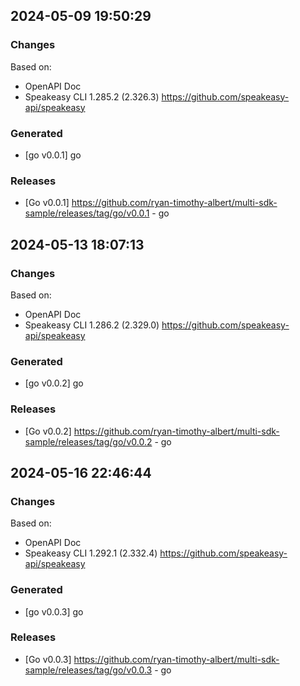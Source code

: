 

## 2024-05-09 19:50:29
### Changes
Based on:
- OpenAPI Doc  
- Speakeasy CLI 1.285.2 (2.326.3) https://github.com/speakeasy-api/speakeasy
### Generated
- [go v0.0.1] go
### Releases
- [Go v0.0.1] https://github.com/ryan-timothy-albert/multi-sdk-sample/releases/tag/go/v0.0.1 - go

## 2024-05-13 18:07:13
### Changes
Based on:
- OpenAPI Doc  
- Speakeasy CLI 1.286.2 (2.329.0) https://github.com/speakeasy-api/speakeasy
### Generated
- [go v0.0.2] go
### Releases
- [Go v0.0.2] https://github.com/ryan-timothy-albert/multi-sdk-sample/releases/tag/go/v0.0.2 - go

## 2024-05-16 22:46:44
### Changes
Based on:
- OpenAPI Doc  
- Speakeasy CLI 1.292.1 (2.332.4) https://github.com/speakeasy-api/speakeasy
### Generated
- [go v0.0.3] go
### Releases
- [Go v0.0.3] https://github.com/ryan-timothy-albert/multi-sdk-sample/releases/tag/go/v0.0.3 - go